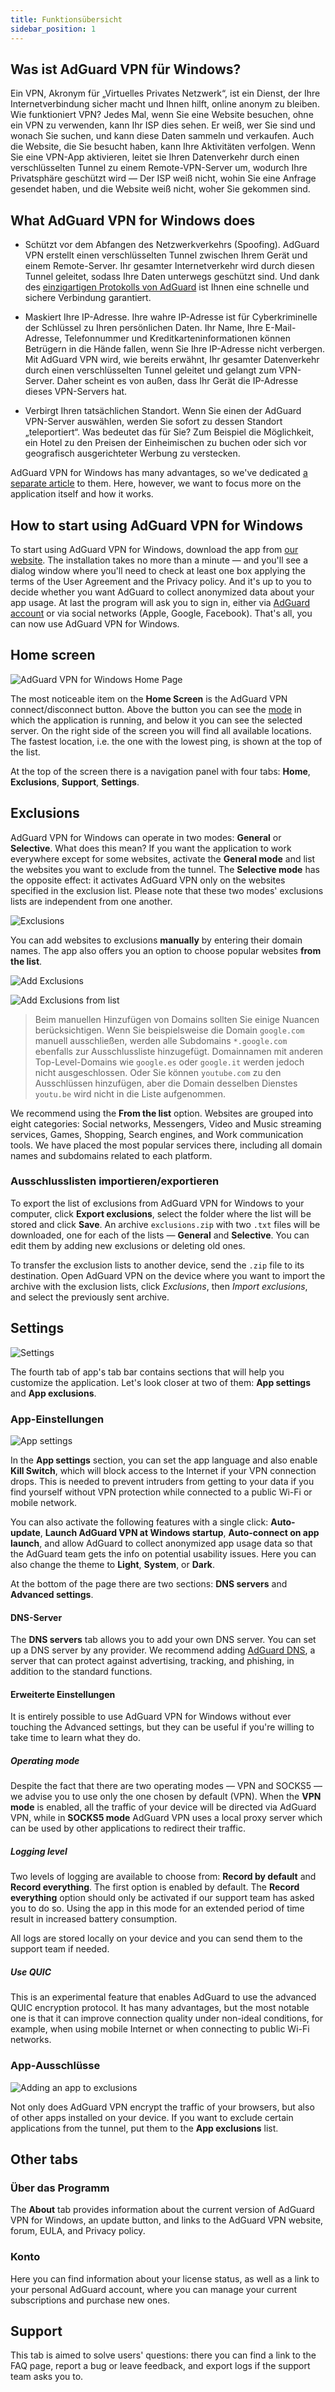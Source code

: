 ```yaml
---
title: Funktionsübersicht
sidebar_position: 1
---
```


## Was ist AdGuard VPN für Windows?

Ein VPN, Akronym für „Virtuelles Privates Netzwerk“, ist ein Dienst, der Ihre Internetverbindung sicher macht und Ihnen hilft, online anonym zu bleiben. Wie funktioniert VPN? Jedes Mal, wenn Sie eine Website besuchen, ohne ein VPN zu verwenden, kann Ihr ISP dies sehen. Er weiß, wer Sie sind und wonach Sie suchen, und kann diese Daten sammeln und verkaufen. Auch die Website, die Sie besucht haben, kann Ihre Aktivitäten verfolgen. Wenn Sie eine VPN-App aktivieren, leitet sie Ihren Datenverkehr durch einen verschlüsselten Tunnel zu einem Remote-VPN-Server um, wodurch Ihre Privatsphäre geschützt wird — Der ISP weiß nicht, wohin Sie eine Anfrage gesendet haben, und die Website weiß nicht, woher Sie gekommen sind.

## What AdGuard VPN for Windows does

- Schützt vor dem Abfangen des Netzwerkverkehrs (Spoofing). AdGuard VPN erstellt einen verschlüsselten Tunnel zwischen Ihrem Gerät und einem Remote-Server. Ihr gesamter Internetverkehr wird durch diesen Tunnel geleitet, sodass Ihre Daten unterwegs geschützt sind. Und dank des [einzigartigen Protokolls von AdGuard](/general/adguard-vpn-protocol.mdx) ist Ihnen eine schnelle und sichere Verbindung garantiert.

- Maskiert Ihre IP-Adresse. Ihre wahre IP-Adresse ist für Cyberkriminelle der Schlüssel zu Ihren persönlichen Daten. Ihr Name, Ihre E-Mail-Adresse, Telefonnummer und Kreditkarteninformationen können Betrügern in die Hände fallen, wenn Sie Ihre IP-Adresse nicht verbergen. Mit AdGuard VPN wird, wie bereits erwähnt, Ihr gesamter Datenverkehr durch einen verschlüsselten Tunnel geleitet und gelangt zum VPN-Server. Daher scheint es von außen, dass Ihr Gerät die IP-Adresse dieses VPN-Servers hat.

- Verbirgt Ihren tatsächlichen Standort. Wenn Sie einen der AdGuard VPN-Server auswählen, werden Sie sofort zu dessen Standort „teleportiert“. Was bedeutet das für Sie? Zum Beispiel die Möglichkeit, ein Hotel zu den Preisen der Einheimischen zu buchen oder sich vor geografisch ausgerichteter Werbung zu verstecken.

AdGuard VPN for Windows has many advantages, so we've dedicated [a separate article](/general/why-adguard-vpn.md) to them. Here, however, we want to focus more on the application itself and how it works.

## How to start using AdGuard VPN for Windows

To start using AdGuard VPN for Windows, download the app from [our website](https://adguard-vpn.com/welcome.html). The installation takes no more than a minute — and you'll see a dialog window where you'll need to check at least one box applying the terms of the User Agreement and the Privacy policy. And it's up to you to decide whether you want AdGuard to collect anonymized data about your app usage. At last the program will ask you to sign in, either via [AdGuard account](https://auth.adguard.com/login.html) or via social networks (Apple, Google, Facebook). That's all, you can now use AdGuard VPN for Windows.

## Home screen

![AdGuard VPN for Windows Home Page](https://cdn.adguardvpn.com/content/release_notes/vpn/windows/v2.0/new_main_window_en.png)

The most noticeable item on the **Home Screen** is the AdGuard VPN connect/disconnect button. Above the button you can see the [mode](#exclusions) in which the application is running, and below it you can see the selected server. On the right side of the screen you will find all available locations. The fastest location, i.e. the one with the lowest ping, is shown at the top of the list.

At the top of the screen there is a navigation panel with four tabs: **Home**, **Exclusions**, **Support**, **Settings**.

## Exclusions

AdGuard VPN for Windows can operate in two modes: **General** or **Selective**. What does this mean? If you want the application to work everywhere except for some websites, activate the **General mode** and list the websites you want to exclude from the tunnel. The **Selective mode** has the opposite effect: it activates AdGuard VPN only on the websites specified in the exclusion list. Please note that these two modes' exclusions lists are independent from one another.

![Exclusions](https://cdn.adguardvpn.com/content/kb/VPN/windows/exclusions_en.png)

You can add websites to exclusions **manually** by entering their domain names. The app also offers you an option to choose popular websites **from the list**.

![Add Exclusions](https://cdn.adguardvpn.com/content/kb/VPN/windows/exclusions_add_en.png)

![Add Exclusions from list](https://cdn.adguardvpn.com/content/kb/VPN/windows/exclusions_from_list_en.png)

> Beim manuellen Hinzufügen von Domains sollten Sie einige Nuancen berücksichtigen. Wenn Sie beispielsweise die Domain `google.com` manuell ausschließen, werden alle Subdomains `*.google.com` ebenfalls zur Ausschlussliste hinzugefügt. Domainnamen mit anderen Top-Level-Domains wie `google.es` oder `google.it` werden jedoch nicht ausgeschlossen. Oder Sie können `youtube.com` zu den Ausschlüssen hinzufügen, aber die Domain desselben Dienstes `youtu.be` wird nicht in die Liste aufgenommen.

We recommend using the **From the list** option. Websites are grouped into eight categories: Social networks, Messengers, Video and Music streaming services, Games, Shopping, Search engines, and Work communication tools. We have placed the most popular services there, including all domain names and subdomains related to each platform.

### Ausschlusslisten importieren/exportieren

To export the list of exclusions from AdGuard VPN for Windows to your computer, click **Export exclusions**, select the folder where the list will be stored and click **Save**. An archive `exclusions.zip` with two `.txt` files will be downloaded, one for each of the lists — **General** and **Selective**. You can edit them by adding new exclusions or deleting old ones.

To transfer the exclusion lists to another device, send the `.zip` file to its destination. Open AdGuard VPN on the device where you want to import the archive with the exclusion lists, click *Exclusions*, then *Import exclusions*, and select the previously sent archive.

## Settings

![Settings](https://cdn.adguardvpn.com/content/release_notes/vpn/windows/v2.0/settings_en.png)

The fourth tab of app's tab bar contains sections that will help you customize the application. Let's look closer at two of them: **App settings** and **App exclusions**.

### App-Einstellungen

![App settings](https://cdn.adguardvpn.com/content/release_notes/vpn/windows/v2.0/app_settings_en.png)

In the **App settings** section, you can set the app language and also enable **Kill Switch**, which will block access to the Internet if your VPN connection drops. This is needed to prevent intruders from getting to your data if you find yourself without VPN protection while connected to a public Wi-Fi or mobile network.

You can also activate the following features with a single click: **Auto-update**, **Launch AdGuard VPN at Windows startup**, **Auto-connect on app launch**, and allow AdGuard to collect anonymized app usage data so that the AdGuard team gets the info on potential usability issues. Here you can also change the theme to **Light**, **System**, or **Dark**.

At the bottom of the page there are two sections: **DNS servers** and **Advanced settings**.

#### DNS-Server

The **DNS servers** tab allows you to add your own DNS server. You can set up a DNS server by any provider. We recommend adding [AdGuard DNS](https://adguard-dns.io/kb/general/dns-providers/#adguard-dns), a server that can protect against advertising, tracking, and phishing, in addition to the standard functions.

#### Erweiterte Einstellungen

It is entirely possible to use AdGuard VPN for Windows without ever touching the Advanced settings, but they can be useful if you're willing to take time to learn what they do.

##### Operating mode

Despite the fact that there are two operating modes — VPN and SOCKS5 — we advise you to use only the one chosen by default (VPN). When the **VPN mode** is enabled, all the traffic of your device will be directed via AdGuard VPN, while in **SOCKS5 mode** AdGuard VPN uses a local proxy server which can be used by other applications to redirect their traffic.

##### Logging level

Two levels of logging are available to choose from: **Record by default** and **Record everything**. The first option is enabled by default. The **Record everything** option should only be activated if our support team has asked you to do so. Using the app in this mode for an extended period of time result in increased battery consumption.

All logs are stored locally on your device and you can send them to the support team if needed.

##### Use QUIC

This is an experimental feature that enables AdGuard to use the advanced QUIC encryption protocol. It has many advantages, but the most notable one is that it can improve connection quality under non-ideal conditions, for example, when using mobile Internet or when connecting to public Wi-Fi networks.

### App-Ausschlüsse

![Adding an app to exclusions](https://cdn.adguardvpn.com/content/release_notes/vpn/windows/v2.0/add_app_en.png)

Not only does AdGuard VPN encrypt the traffic of your browsers, but also of other apps installed on your device. If you want to exclude certain applications from the tunnel, put them to the **App exclusions** list.

## Other tabs

### Über das Programm

The **About** tab provides information about the current version of AdGuard VPN for Windows, an update button, and links to the AdGuard VPN website, forum, EULA, and Privacy policy.

### Konto

Here you can find information about your license status, as well as a link to your personal AdGuard account, where you can manage your current subscriptions and purchase new ones.

## Support

This tab is aimed to solve users' questions: there you can find a link to the FAQ page, report a bug or leave feedback, and export logs if the support team asks you to.
